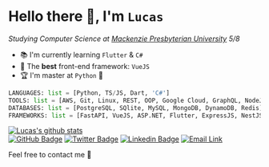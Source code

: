 # Hello there 👋, I'm **`Lucas`**  

_Studying Computer Science at [Mackenzie Presbyterian University](https://www.mackenzie.br) 5/8_  

- 📚 I'm currently learning `Flutter` & `C#`
- 📑 The **best** front-end framework: `VueJS`  
- 🏆 I'm master at `Python` 🐍
  
```py
LANGUAGES: list = [Python, TS/JS, Dart, 'C#']
TOOLS: list = [AWS, Git, Linux, REST, OOP, Google Cloud, GraphQL, NodeJS]
DATABASES: list = [PostgreSQL, SQlite, MySQL, MongoDB, DynamoDB, Redis]
FRAMEWORKS: list = [FastAPI, VueJS, ASP.NET, Flutter, ExpressJS, NestJS]
```
[![Lucas's github stats](https://github-readme-stats.vercel.app/api?username=lsglucas&count_private=true&show_icons=true&theme=dark)](https://github.com/lsglucas?tab=repositories)  
[![GitHub Badge](https://img.shields.io/github/followers/lsglucas?color=%23f5f5f5&label=Followers&logo=github&style=plastic)](https://github.com/lsglucas)
[![Twitter Badge](https://img.shields.io/twitter/follow/lsglucass?color=%23f5f5f5&label=%40lsglucass&logo=twitter&style=plastic)](https://twitter.com/lsglucass)
[![Linkedin Badge](https://img.shields.io/badge/Linkedin-=?logo=linkedin&style=plastic&color=grey)](https://www.linkedin.com/in/lsglucas/)
[![Email Link](https://img.shields.io/badge/Email-150+d=?logo=ProtonMail&style=plastic&color=grey&logoColor=%23f5f5f5)](mailto:lsglucas@pm.me)  
<!-- [![Medium Badge](https://img.shields.io/badge/Medium-150+=?logo=ProtonMail&style=plastic&color=grey&logoColor=%23f5f5f5)](https://www.linkedin.com/in/lsglucas/)   -->
Feel free to contact me 🤝  
<!-- [![Top Langs](https://github-readme-stats.vercel.app/api/top-langs/?username=lsglucas&layout=compact&theme=dark)](https://github.com/lsglucas/github-readme-stats)   -->

